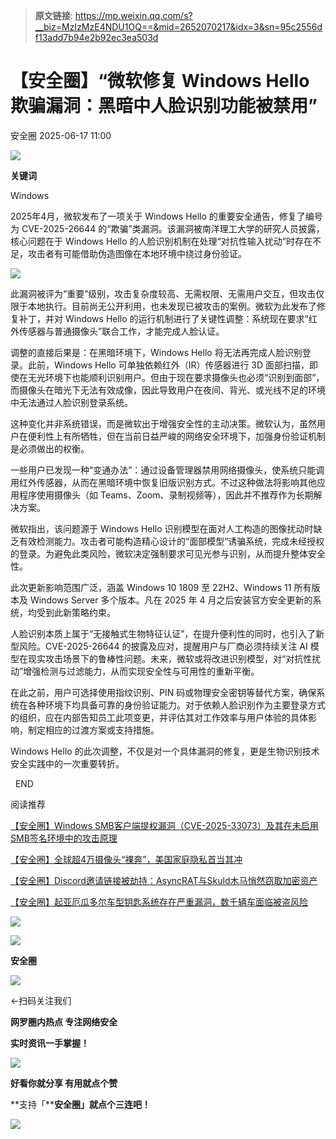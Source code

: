 > **原文链接**: https://mp.weixin.qq.com/s?__biz=MzIzMzE4NDU1OQ==&mid=2652070217&idx=3&sn=95c2556df13add7b94e2b92ec3ea503d

#  【安全圈】“微软修复 Windows Hello 欺骗漏洞：黑暗中人脸识别功能被禁用”  
 安全圈   2025-06-17 11:00  
  
![](https://mmbiz.qpic.cn/sz_mmbiz_png/aBHpjnrGylgOvEXHviaXu1fO2nLov9bZ055v7s8F6w1DD1I0bx2h3zaOx0Mibd5CngBwwj2nTeEbupw7xpBsx27Q/640?wx_fmt=other&from=appmsg&tp=webp&wxfrom=5&wx_lazy=1&wx_co=1 "")  
  
  
**关键词**  
  
  
  
Windows  
  
  
2025年4月，微软发布了一项关于 Windows Hello 的重要安全通告，修复了编号为 CVE-2025-26644 的“欺骗”类漏洞。该漏洞被南洋理工大学的研究人员披露，核心问题在于 Windows Hello 的人脸识别机制在处理“对抗性输入扰动”时存在不足，攻击者有可能借助伪造图像在本地环境中绕过身份验证。  
  
![](https://mmbiz.qpic.cn/sz_mmbiz_png/aBHpjnrGyliaYlamicbH6OGokianaWfkMtdNtiaIu3yDECE8Vf5K7GeyJosoTAR06jpdcYtyGLTEeicwY7N1ibibQzVqQ/640?wx_fmt=png&from=appmsg "")  
  
此漏洞被评为“重要”级别，攻击复杂度较高、无需权限、无需用户交互，但攻击仅限于本地执行。目前尚无公开利用，也未发现已被攻击的案例。微软为此发布了修复补丁，并对 Windows Hello 的运行机制进行了关键性调整：系统现在要求“红外传感器与普通摄像头”联合工作，才能完成人脸认证。  
  
调整的直接后果是：在黑暗环境下，Windows Hello 将无法再完成人脸识别登录。此前，Windows Hello 可单独依赖红外（IR）传感器进行 3D 面部扫描，即使在无光环境下也能顺利识别用户。但由于现在要求摄像头也必须“识别到面部”，而摄像头在暗光下无法有效成像，因此导致用户在夜间、背光、或光线不足的环境中无法通过人脸识别登录系统。  
  
这种变化并非系统错误，而是微软出于增强安全性的主动决策。微软认为，虽然用户在便利性上有所牺牲，但在当前日益严峻的网络安全环境下，加强身份验证机制是必须做出的权衡。  
  
一些用户已发现一种“变通办法”：通过设备管理器禁用网络摄像头，使系统只能调用红外传感器，从而在黑暗环境中恢复旧版识别方式。不过这种做法将影响其他应用程序使用摄像头（如 Teams、Zoom、录制视频等），因此并不推荐作为长期解决方案。  
  
微软指出，该问题源于 Windows Hello 识别模型在面对人工构造的图像扰动时缺乏有效检测能力。攻击者可能构造精心设计的“面部模型”诱骗系统，完成未经授权的登录。为避免此类风险，微软决定强制要求可见光参与识别，从而提升整体安全性。  
  
此次更新影响范围广泛，涵盖 Windows 10 1809 至 22H2、Windows 11 所有版本及 Windows Server 多个版本。凡在 2025 年 4 月之后安装官方安全更新的系统，均受到此新策略约束。  
  
人脸识别本质上属于“无接触式生物特征认证”，在提升便利性的同时，也引入了新型风险。CVE-2025-26644 的披露及应对，提醒用户与厂商必须持续关注 AI 模型在现实攻击场景下的鲁棒性问题。未来，微软或将改进识别模型，对“对抗性扰动”增强检测与过滤能力，从而实现安全性与可用性的重新平衡。  
  
在此之前，用户可选择使用指纹识别、PIN 码或物理安全密钥等替代方案，确保系统在各种环境下均具备可靠的身份验证能力。对于依赖人脸识别作为主要登录方式的组织，应在内部告知员工此项变更，并评估其对工作效率与用户体验的具体影响，制定相应的过渡方案或支持措施。  
  
Windows Hello 的此次调整，不仅是对一个具体漏洞的修复，更是生物识别技术安全实践中的一次重要转折。  
  
  
  END    
  
  
阅读推荐  
  
  
[【安全圈】Windows SMB客户端提权漏洞（CVE-2025-33073）及其在未启用SMB签名环境中的攻击原理](https://mp.weixin.qq.com/s?__biz=MzIzMzE4NDU1OQ==&mid=2652070197&idx=1&sn=2ea19a473759ade49d28c33654512b51&scene=21#wechat_redirect)  
  
  
  
[【安全圈】全球超4万摄像头“裸奔”，美国家庭隐私首当其冲](https://mp.weixin.qq.com/s?__biz=MzIzMzE4NDU1OQ==&mid=2652070197&idx=2&sn=7e5d70ffd124440138090e721143d413&scene=21#wechat_redirect)  
  
  
  
[【安全圈】Discord邀请链接被劫持：AsyncRAT与Skuld木马悄然窃取加密资产](https://mp.weixin.qq.com/s?__biz=MzIzMzE4NDU1OQ==&mid=2652070197&idx=3&sn=f2b22042bcb80b88f3dd4f8a59e482c1&scene=21#wechat_redirect)  
  
  
  
[【安全圈】起亚厄瓜多尔车型钥匙系统存在严重漏洞，数千辆车面临被盗风险](https://mp.weixin.qq.com/s?__biz=MzIzMzE4NDU1OQ==&mid=2652070197&idx=4&sn=ec2e30a1b4bdbaba363c267c6b615863&scene=21#wechat_redirect)  
  
  
  
  
![](https://mmbiz.qpic.cn/mmbiz_gif/aBHpjnrGylgeVsVlL5y1RPJfUdozNyCEft6M27yliapIdNjlcdMaZ4UR4XxnQprGlCg8NH2Hz5Oib5aPIOiaqUicDQ/640?wx_fmt=gif "")  
  
  
  
![](https://mmbiz.qpic.cn/mmbiz_png/aBHpjnrGylgeVsVlL5y1RPJfUdozNyCEDQIyPYpjfp0XDaaKjeaU6YdFae1iagIvFmFb4djeiahnUy2jBnxkMbaw/640?wx_fmt=png "")  
  
**安全圈**  
  
![](https://mmbiz.qpic.cn/mmbiz_gif/aBHpjnrGylgeVsVlL5y1RPJfUdozNyCEft6M27yliapIdNjlcdMaZ4UR4XxnQprGlCg8NH2Hz5Oib5aPIOiaqUicDQ/640?wx_fmt=gif "")  
  
  
←扫码关注我们  
  
**网罗圈内热点 专注网络安全**  
  
**实时资讯一手掌握！**  
  
  
![](https://mmbiz.qpic.cn/mmbiz_gif/aBHpjnrGylgeVsVlL5y1RPJfUdozNyCE3vpzhuku5s1qibibQjHnY68iciaIGB4zYw1Zbl05GQ3H4hadeLdBpQ9wEA/640?wx_fmt=gif "")  
  
**好看你就分享 有用就点个赞**  
  
**支持「****安全圈」就点个三连吧！**  
  
![](https://mmbiz.qpic.cn/mmbiz_gif/aBHpjnrGylgeVsVlL5y1RPJfUdozNyCE3vpzhuku5s1qibibQjHnY68iciaIGB4zYw1Zbl05GQ3H4hadeLdBpQ9wEA/640?wx_fmt=gif "")  
  
  
